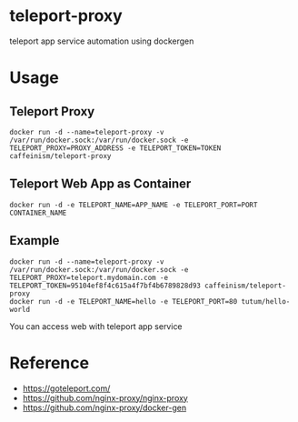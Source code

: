 # teleport-proxy
teleport app service automation using dockergen

# Usage

## Teleport Proxy
```
docker run -d --name=teleport-proxy -v /var/run/docker.sock:/var/run/docker.sock -e TELEPORT_PROXY=PROXY_ADDRESS -e TELEPORT_TOKEN=TOKEN caffeinism/teleport-proxy
```

## Teleport Web App as Container
```
docker run -d -e TELEPORT_NAME=APP_NAME -e TELEPORT_PORT=PORT CONTAINER_NAME
```

## Example

```
docker run -d --name=teleport-proxy -v /var/run/docker.sock:/var/run/docker.sock -e TELEPORT_PROXY=teleport.mydomain.com -e TELEPORT_TOKEN=95104ef8f4c615a4f7bf4b6789828d93 caffeinism/teleport-proxy
docker run -d -e TELEPORT_NAME=hello -e TELEPORT_PORT=80 tutum/hello-world
```
You can access web with teleport app service



# Reference
- https://goteleport.com/
- https://github.com/nginx-proxy/nginx-proxy
- https://github.com/nginx-proxy/docker-gen

